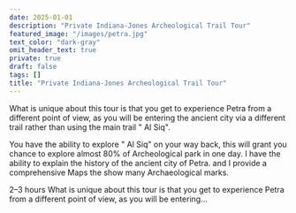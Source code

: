 ```yaml
---
date: 2025-01-01
description: "Private Indiana-Jones Archeological Trail Tour"
featured_image: "/images/petra.jpg"
text_color: "dark-gray"
omit_header_text: true
private: true
draft: false
tags: []
title: "Private Indiana-Jones Archeological Trail Tour"
---
```






What is unique about this tour is that you get to experience Petra from a different point of view, as you will be entering the ancient city via a different trail rather than using the main trail " Al Siq".


You have the ability to explore " Al Siq" on your way back, this will grant you chance to explore almost 80% of Archeological park in one day.
I have the ability to explain the history of the ancient city of Petra. and I provide a comprehensive Maps the show many Archaeological marks. 


2–3 hours
What is unique about this tour is that you get to experience Petra from a different point of view, as you will be entering… 